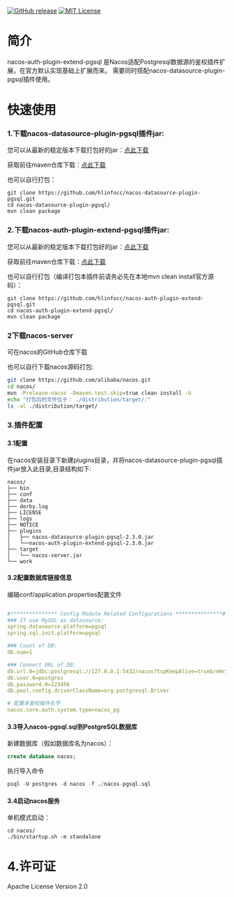 [![GitHub release](https://img.shields.io/github/v/tag/hlinfocc/nacos-datasource-plugin-pgsql.svg?label=%E6%9C%80%E6%96%B0%E7%89%88%E6%9C%AC)](https://github.com/hlinfocc/nacos-datasource-plugin-pgsql/releases)
[![MIT License](https://img.shields.io/github/license/hlinfocc/nacos-datasource-plugin-pgsql)](https://github.com/hlinfocc/nacos-datasource-plugin-pgsql/blob/master/LICENSE)

# 简介

nacos-auth-plugin-extend-pgsql 是Nacos适配Postgresql数据源的鉴权插件扩展，在官方默认实现基础上扩展而来。
需要同时搭配nacos-datasource-plugin-pgsql插件使用。

# 快速使用

### 1.下载nacos-datasource-plugin-pgsql插件jar:

您可以从最新的稳定版本下载打包好的jar：[点此下载](https://github.com/hlinfocc/nacos-datasource-plugin-pgsql/releases "点此下载")

获取前往maven仓库下载：[点此下载](https://search.maven.org/artifact/net.hlinfo/nacos-datasource-plugin-pgsql "点此下载")

也可以自行打包：

```
git clone https://github.com/hlinfocc/nacos-datasource-plugin-pgsql.git
cd nacos-datasource-plugin-pgsql/
mvn clean package
```

### 2.下载nacos-auth-plugin-extend-pgsql插件jar:

您可以从最新的稳定版本下载打包好的jar：[点此下载](https://github.com/hlinfocc/nacos-auth-plugin-extend-pgsql/releases "点此下载")

获取前往maven仓库下载：[点此下载](https://search.maven.org/artifact/net.hlinfo/nacos-auth-plugin-extend-pgsql "点此下载")

也可以自行打包（编译打包本插件前请务必先在本地mvn clean install官方源码）：

```
git clone https://github.com/hlinfocc/nacos-auth-plugin-extend-pgsql.git
cd nacos-auth-plugin-extend-pgsql/
mvn clean package
```

### 2下载nacos-server 

可在nacos的GitHub仓库下载

也可以自行下载nacos源码打包:

```sh
git clone https://github.com/alibaba/nacos.git
cd nacos/
mvn -Prelease-nacos -Dmaven.test.skip=true clean install -U 
echo "打包后的文件位于： ./distribution/target/:"
ls -al ./distribution/target/
```

### 3.插件配置

#### 3.1配置

在nacos安装目录下新建plugins目录，并将nacos-datasource-plugin-pgsql插件jar放入此目录,目录结构如下:

```
nacos/
├── bin
├── conf
├── data
├── derby.log
├── LICENSE
├── logs
├── NOTICE
├── plugins
│   ├── nacos-datasource-plugin-pgsql-2.3.0.jar
│   └──nacos-auth-plugin-extend-pgsql-2.3.0.jar
├── target
│   └── nacos-server.jar
└── work
```

#### 3.2配置数据库链接信息

编辑conf/application.properties配置文件

```yml

#*************** Config Module Related Configurations ***************#
### If use MySQL as datasource:
spring.datasource.platform=pgsql
spring.sql.init.platform=pgsql

### Count of DB:
db.num=1

### Connect URL of DB:
db.url.0=jdbc:postgresql://127.0.0.1:5432/nacos?tcpKeepAlive=true&reWriteBatchedInserts=true&ApplicationName=nacos_java
db.user.0=postgres
db.password.0=123456
db.pool.config.driverClassName=org.postgresql.Driver

# 配置本鉴权插件名字
nacos.core.auth.system.type=nacos_pg

```

#### 3.3导入nacos-pgsql.sql到PostgreSQL数据库

新建数据库（假如数据库名为nacos）：

```sql
create database nacos;
```

执行导入命令

```sql
psql -U postgres -d nacos -f ./nacos-pgsql.sql
```

#### 3.4启动nacos服务

单机模式启动：

```
cd nacos/
./bin/startup.sh -m standalone
```

# 4.许可证
Apache License Version 2.0

